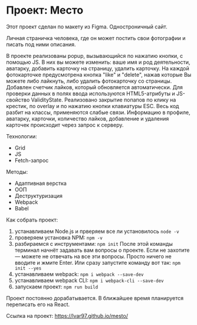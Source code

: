 # Проект: Место

Этот проект сделан по макету из Figma. Одностроничный сайт.

Личная страничка человека, где он может постить свои фотографии и писать под ними описания.

В проекте реализованы popup, вызывающийся по нажатию кнопки, с помощью JS. В них вы можете изменить: ваше имя и род деятельности, аватарку, добавить карточку на страницу, удалить карточку. На каждой фотокарточке предусмотрена кнопка "like" и "delete", нажав которые Вы можете либо лайкнуть, либо удалить фотокарточку со страницы. Добавлен счетчик лайков, который обновляется автоматически.
Для проверки данных в полях ввода используются HTML5-атрибуты и JS-свойство ValidityState. 
Реализовано закрытие попапов по клику на крестик, по overlay и по нажатию кнопки клавиатуры ESC. 
Весь код разбит на классы, применяются слабые связи. Информацию в профиле, аватарку, карточки, количество лайков, добавление и удаления карточек происходит через запрос к серверу.

Технологии:

* Grid
* JS
* Fetch-запрос

Методы:

* Адаптивная верстка 
* ООП 
* Деструктуризация
* Webpack 
* Babel 

Как собрать проект: 
1. устанавливаем Node.js и прверяем все ли установилось 
 ``` node -v ```
2. проверяем установка NPM: ``` npm -v ```
3. разбираемся с инструментами: ``` npm init ``` 
После этой команды терминал начнёт задавать вам вопросы о проекте. 
Если не захотите — можете не отвечать на все эти вопросы. Просто ничего не вводите и жмите Enter. Или сразу запустите команду вот так:
``` npm init --yes  ``` 
4. устанавливаем webpack: 
 ``` npm i webpack --save-dev ``` 
 5. устанавливаем webpack CLI:
 ``` npm i webpack-cli --save-dev ``` 
 6. запускаем проект: 
 ``` npm run build ```
 
 Проект постоянно дорабатывается. В ближайшее время планируется переписать его на React.

Ссылка на проект: https://lvar97.github.io/mesto/
